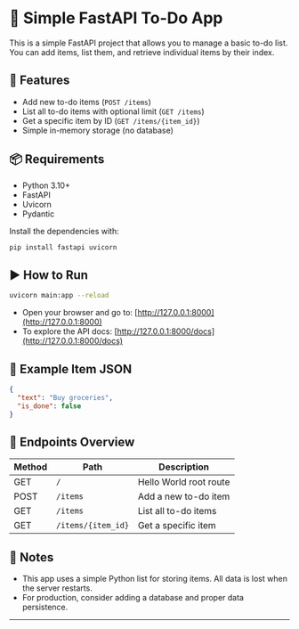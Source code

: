 # 🐍 Simple FastAPI To-Do App

This is a simple FastAPI project that allows you to manage a basic to-do list. You can add items, list them, and retrieve individual items by their index.

## 🚀 Features

- Add new to-do items (`POST /items`)
- List all to-do items with optional limit (`GET /items`)
- Get a specific item by ID (`GET /items/{item_id}`)
- Simple in-memory storage (no database)

## 📦 Requirements

- Python 3.10+
- FastAPI
- Uvicorn
- Pydantic

Install the dependencies with:

```bash
pip install fastapi uvicorn
```

## ▶️ How to Run

```bash
uvicorn main:app --reload
```

- Open your browser and go to: [http://127.0.0.1:8000](http://127.0.0.1:8000)
- To explore the API docs: [http://127.0.0.1:8000/docs](http://127.0.0.1:8000/docs)

## 📌 Example Item JSON

```json
{
  "text": "Buy groceries",
  "is_done": false
}
```

## 📁 Endpoints Overview

| Method | Path              | Description             |
|--------|-------------------|-------------------------|
| GET    | `/`               | Hello World root route  |
| POST   | `/items`          | Add a new to-do item    |
| GET    | `/items`          | List all to-do items    |
| GET    | `/items/{item_id}`| Get a specific item     |

## 📎 Notes

- This app uses a simple Python list for storing items. All data is lost when the server restarts.
- For production, consider adding a database and proper data persistence.

---


